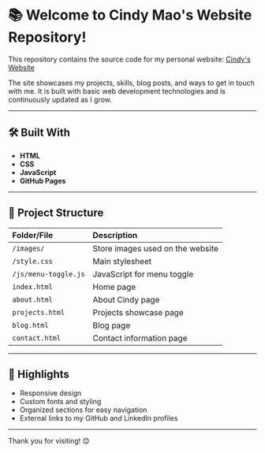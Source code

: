 # 📚 Welcome to Cindy Mao's Website Repository!

This repository contains the source code for my personal website: [Cindy's Website](https://maokuanghsin.github.io/)

The site showcases my projects, skills, blog posts, and ways to get in touch with me. It is built with basic web development technologies and is continuously updated as I grow.

---

## 🛠️ Built With

- **HTML**
- **CSS**
- **JavaScript**
- **GitHub Pages** 

---

## 🚀 Project Structure

| Folder/File | Description |
|:---|:---|
| `/images/` | Store images used on the website |
| `/style.css` | Main stylesheet |
| `/js/menu-toggle.js` | JavaScript for menu toggle |
| `index.html` | Home page |
| `about.html` | About Cindy page |
| `projects.html` | Projects showcase page |
| `blog.html` | Blog page |
| `contact.html` | Contact information page |

---

## 🌟 Highlights

- Responsive design
- Custom fonts and styling
- Organized sections for easy navigation
- External links to my GitHub and LinkedIn profiles

---

Thank you for visiting! 😊
